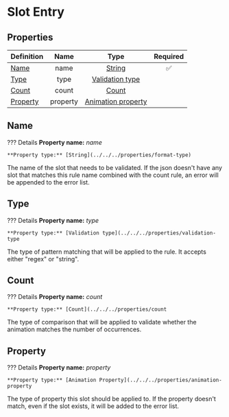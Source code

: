 # Slot Entry

## Properties  

Definition | Name | Type | Required
-- | :--: | :--: | :--:
[Name](#name) | name | [String](../../../properties/format-type) | ✅ 
[Type](#type) | type | [Validation type](../../../properties/validation-type) 
[Count](#count) | count | [Count](../../../properties/count)
[Property](#property) | property | [Animation property](../../../properties/animation-property)

## Name

??? Details
    **Property name:** *name*

    **Property type:** [String](../../../properties/format-type)

The name of the slot that needs to be validated. If the json doesn't have any slot that matches this rule name combined with the count rule, an error will be appended to the error list.

## Type

??? Details
    **Property name:** *type*

    **Property type:** [Validation type](../../../properties/validation-type

The type of pattern matching that will be applied to the rule. It accepts either "regex" or "string".

## Count

??? Details
    **Property name:** *count*

    **Property type:** [Count](../../../properties/count

The type of comparison that will be applied to validate whether the animation matches the number of occurrences. 

## Property

??? Details
    **Property name:** *property*

    **Property type:** [Animation Property](../../../properties/animation-property

The type of property this slot should be applied to. If the property doesn't match, even if the slot exists, it will be added to the error list.